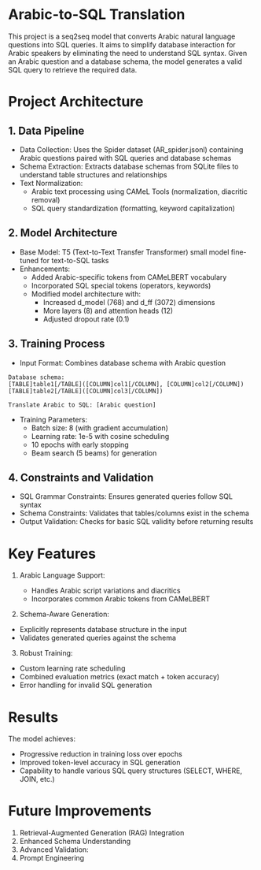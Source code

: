 # Arabic-to-SQL Translation
This project is a seq2seq model that converts Arabic natural language questions into SQL queries. It aims to simplify database interaction for Arabic speakers by eliminating the need to understand SQL syntax. Given an Arabic question and a database schema, the model generates a valid SQL query to retrieve the required data.
# Project Architecture
## 1. Data Pipeline
- Data Collection: Uses the Spider dataset (AR_spider.jsonl) containing Arabic questions paired with SQL queries and database schemas
- Schema Extraction: Extracts database schemas from SQLite files to understand table structures and relationships
- Text Normalization:
  - Arabic text processing using CAMeL Tools (normalization, diacritic removal)
  - SQL query standardization (formatting, keyword capitalization)

## 2. Model Architecture
- Base Model: T5 (Text-to-Text Transfer Transformer) small model fine-tuned for text-to-SQL tasks
- Enhancements:
  - Added Arabic-specific tokens from CAMeLBERT vocabulary
  - Incorporated SQL special tokens (operators, keywords)
  - Modified model architecture with:
    - Increased d_model (768) and d_ff (3072) dimensions
    - More layers (8) and attention heads (12)
    - Adjusted dropout rate (0.1)

## 3. Training Process
- Input Format: Combines database schema with Arabic question
```
Database schema:
[TABLE]table1[/TABLE]([COLUMN]col1[/COLUMN], [COLUMN]col2[/COLUMN])
[TABLE]table2[/TABLE]([COLUMN]col3[/COLUMN])

Translate Arabic to SQL: [Arabic question]
```
- Training Parameters:
  - Batch size: 8 (with gradient accumulation)
  - Learning rate: 1e-5 with cosine scheduling
  - 10 epochs with early stopping
  - Beam search (5 beams) for generation

 ## 4. Constraints and Validation
- SQL Grammar Constraints: Ensures generated queries follow SQL syntax
- Schema Constraints: Validates that tables/columns exist in the schema
- Output Validation: Checks for basic SQL validity before returning results


# Key Features
1. Arabic Language Support:
   - Handles Arabic script variations and diacritics
   - Incorporates common Arabic tokens from CAMeLBERT

2. Schema-Aware Generation:
  - Explicitly represents database structure in the input
  - Validates generated queries against the schema

3. Robust Training:
  - Custom learning rate scheduling
  - Combined evaluation metrics (exact match + token accuracy)
  - Error handling for invalid SQL generation

# Results
The model achieves:
- Progressive reduction in training loss over epochs
- Improved token-level accuracy in SQL generation
- Capability to handle various SQL query structures (SELECT, WHERE, JOIN, etc.)

# Future Improvements
1. Retrieval-Augmented Generation (RAG) Integration
2. Enhanced Schema Understanding
3. Advanced Validation:
4. Prompt Engineering
